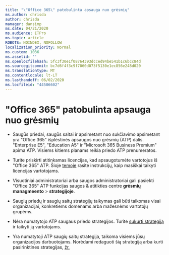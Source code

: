 ```yaml
---
title: "\"Office 365\" patobulinta apsauga nuo grėsmių"
ms.author: chrisda
author: chrisda
manager: dansimp
ms.date: 04/21/2020
ms.audience: ITPro
ms.topic: article
ROBOTS: NOINDEX, NOFOLLOW
localization_priority: Normal
ms.custom: 1036
ms.assetid: ''
ms.openlocfilehash: 5fc3f30e1f08764393dcced94be541b1c6bcc84d
ms.sourcegitcommit: bc7d6f4f3c9f7060d073f5130e1ec856e248d020
ms.translationtype: MT
ms.contentlocale: lt-LT
ms.lasthandoff: 06/02/2020
ms.locfileid: "44506602"
---
```

# <a name="office-365-advanced-threat-protection"></a>"Office 365" patobulinta apsauga nuo grėsmių

- Saugūs priedai, saugūs saitai ir apsimetant nuo sukčiavimo apsimetant yra "Office 365" išplėstinės apsaugos nuo grėsmių (ATP) dalis. "Enterprise E5", "Education A5" ir "Microsoft 365 Business Premium" apima ATP. Visiems kitiems planams reikia priedo ATP prenumeratos.

- Turite priskirti atitinkamas licencijas, kad apsaugotumėte vartotojus iš "Office 365" ATP. Šioje [temoje](https://docs.microsoft.com/microsoft-365/admin/add-users/add-users) rasite instrukcijų, kaip masiškai taikyti licencijas vartotojams.

- Visuotiniai administratoriai arba saugos administratoriai gali pasiekti "Office 365" ATP funkcijas saugos & atitikties centre **grėsmių managmeento** \> **strategijoje**.

- Saugių priedų ir saugių saitų strategijų taikymas gali būti taikomas visai organizacijai, konkretiems domenams arba mažesnėms vartotojų grupėms.

- Nėra numatytojo ATP saugaus priedo strategijos. Turite [sukurti strategiją](https://docs.microsoft.com/microsoft-365/security/office-365-security/set-up-atp-safe-attachments-policies) ir taikyti ją vartotojams.

- Yra numatytoji ATP saugių saitų strategija, taikoma visiems jūsų organizacijos darbuotojams. Norėdami redaguoti šią strategiją arba kurti pasirinktines strategijas, [žr.](https://docs.microsoft.com/microsoft-365/security/office-365-security/set-up-atp-safe-links-policies)
